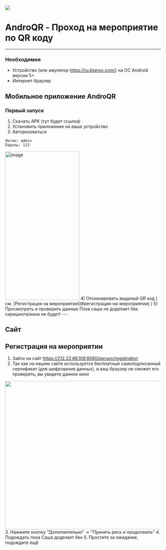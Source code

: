 <img src="https://i.ibb.co/h28txBv/androqr-bg.jpg">

# AndroQR - Проход на мероприятие по QR коду
---

### Необходимое
- Устройство (или эмулятор https://ru.bignox.com/) на ОС Android версии 5+
- Интернет браузер

## Мобильное приложение AndroQR
### Первый запуск

1) Скачать APK (тут будет ссылка)
2) Установить приложение на ваше устройство
3) Авторизоваться
```YML
Логин: admin
Пароль: 123
```
<img src="https://i.ibb.co/F7bHmJv/image.png" alt="image" width=240px height=480px>
4) Отсканировать выданый QR код ( см. [Регистрация на мероприятии](#регистрация-на-мероприятии) )
5) Просмотреть и проверить данные
Пока саша не доделает бек скришнота/кина не будет!
---

## Сайт 
## Регистрация на мероприятии
1. Зайти на сайт https://212.22.66.109:8080/person/registration
2. Так как на нашем сайте используется бесплатный самоподписанный сертификат (для шифрования данных), и ваш браузер не сможет его проверить, вы увидете данное окно
<img src="https://i.ibb.co/71ZpSWQ/image.png" width=860px height=480px>
3. Нажмите кнопку "Дополнительно" -> "Принять риск и продолжить"
4. Подождать пока Саша доделает бек
5. Простите за ожидание, подождите ещё
 
